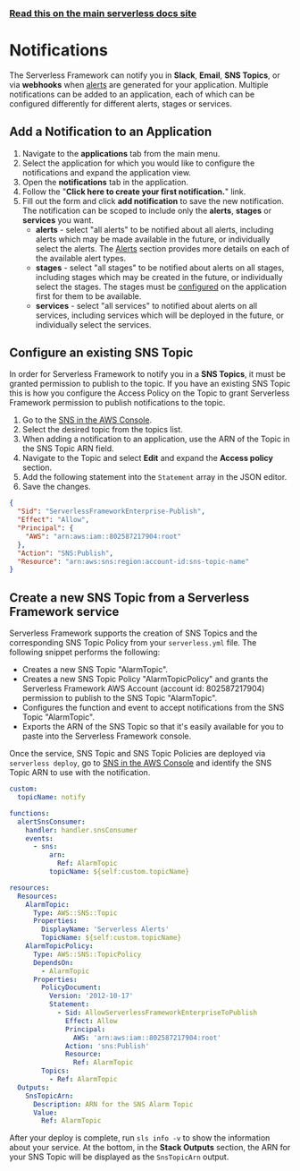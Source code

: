 <!--
title: Serverless Dashboard - Notifications
menuText: Notifications
layout: Doc
-->

<!-- DOCS-SITE-LINK:START automatically generated  -->

### [Read this on the main serverless docs site](https://www.serverless.com/framework/docs/guides/monitoring/notifications/)

<!-- DOCS-SITE-LINK:END -->

# Notifications

The Serverless Framework can notify you in **Slack**, **Email**, **SNS Topics**, or via
**webhooks** when [alerts](./alerts.md) are generated for your application. Multiple notifications can be added to an application, each of which can be configured differently for different alerts, stages or services.

## Add a Notification to an Application

1. Navigate to the **applications** tab from the main menu.
2. Select the application for which you would like to configure the notifications and expand the application view.
3. Open the **notifications** tab in the application.
4. Follow the "**Click here to create your first notification.**" link.
5. Fill out the form and click **add notification** to save the new notification. The notification can be scoped to include only the **alerts**, **stages** or **services** you want.
   - **alerts** - select "all alerts" to be notified about all alerts, including alerts which may be made available in the future, or individually select the alerts. The [Alerts](./insights.md#alerts) section provides more details on each of the available alert types.
   - **stages** - select "all stages" to be notified about alerts on all stages, including stages which may be created in the future, or individually select the stages. The stages must be [configured](./profiles.md#add-a-deployment-profile-to-your-application-and-stage) on the application first for them to be available.
   - **services** - select "all services" to notified about alerts on all services, including services which will be deployed in the future, or individually select the services.

## Configure an existing SNS Topic

In order for Serverless Framework to notify you in a **SNS Topics**, it must be granted
permission to publish to the topic. If you have an existing SNS Topic this is how you configure the Access Policy on the Topic to grant Serverless Framework permission to publish
notifications to the topic.

1. Go to the [SNS in the AWS Console](https://console.aws.amazon.com/sns/v3/home).
2. Select the desired topic from the topics list.
3. When adding a notification to an application, use the ARN of the Topic in the SNS Topic ARN field.
4. Navigate to the Topic and select **Edit** and expand the **Access policy** section.
5. Add the following statement into the `Statement` array in the JSON editor.
6. Save the changes.

```json
{
  "Sid": "ServerlessFrameworkEnterprise-Publish",
  "Effect": "Allow",
  "Principal": {
    "AWS": "arn:aws:iam::802587217904:root"
  },
  "Action": "SNS:Publish",
  "Resource": "arn:aws:sns:region:account-id:sns-topic-name"
}
```

## Create a new SNS Topic from a Serverless Framework service

Serverless Framework supports the creation of SNS Topics and the corresponding SNS Topic Policy from your `serverless.yml` file. The following snippet performs the following:

- Creates a new SNS Topic "AlarmTopic".
- Creates a new SNS Topic Policy "AlarmTopicPolicy" and grants the Serverless Framework AWS Account (account id: 802587217904) permission to publish to the SNS Topic "AlarmTopic".
- Configures the function and event to accept notifications from the SNS Topic "AlarmTopic".
- Exports the ARN of the SNS Topic so that it's easily available for you to paste into the Serverless Framework console.

Once the service, SNS Topic and SNS Topic Policies are deployed via `serverless deploy`, go to
[SNS in the AWS Console](https://console.aws.amazon.com/sns/v3/home) and identify the SNS Topic ARN to use with the notification.

```yaml
custom:
  topicName: notify

functions:
  alertSnsConsumer:
    handler: handler.snsConsumer
    events:
      - sns:
          arn:
            Ref: AlarmTopic
          topicName: ${self:custom.topicName}

resources:
  Resources:
    AlarmTopic:
      Type: AWS::SNS::Topic
      Properties:
        DisplayName: 'Serverless Alerts'
        TopicName: ${self:custom.topicName}
    AlarmTopicPolicy:
      Type: AWS::SNS::TopicPolicy
      DependsOn:
        - AlarmTopic
      Properties:
        PolicyDocument:
          Version: '2012-10-17'
          Statement:
            - Sid: AllowServerlessFrameworkEnterpriseToPublish
              Effect: Allow
              Principal:
                AWS: 'arn:aws:iam::802587217904:root'
              Action: 'sns:Publish'
              Resource:
                Ref: AlarmTopic
        Topics:
          - Ref: AlarmTopic
  Outputs:
    SnsTopicArn:
      Description: ARN for the SNS Alarm Topic
      Value:
        Ref: AlarmTopic
```

After your deploy is complete, run `sls info -v` to show the information about your service. At the bottom, in the **Stack Outputs** section, the ARN for your SNS Topic will be displayed as the `SnsTopicArn` output.
